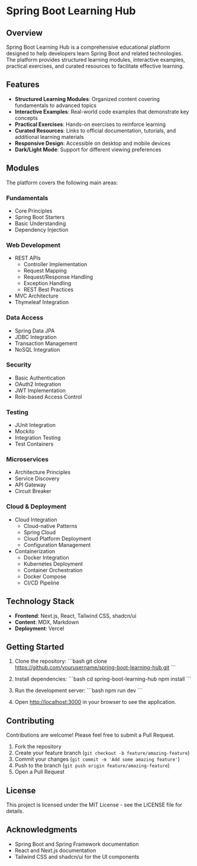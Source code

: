 # Spring Boot Learning Hub

## Overview

Spring Boot Learning Hub is a comprehensive educational platform designed to help developers learn Spring Boot and related technologies. The platform provides structured learning modules, interactive examples, practical exercises, and curated resources to facilitate effective learning.

## Features

- **Structured Learning Modules**: Organized content covering fundamentals to advanced topics
- **Interactive Examples**: Real-world code examples that demonstrate key concepts
- **Practical Exercises**: Hands-on exercises to reinforce learning
- **Curated Resources**: Links to official documentation, tutorials, and additional learning materials
- **Responsive Design**: Accessible on desktop and mobile devices
- **Dark/Light Mode**: Support for different viewing preferences

## Modules

The platform covers the following main areas:

### Fundamentals
- Core Principles
- Spring Boot Starters
- Basic Understanding
- Dependency Injection

### Web Development
- REST APIs
  - Controller Implementation
  - Request Mapping
  - Request/Response Handling
  - Exception Handling
  - REST Best Practices
- MVC Architecture
- Thymeleaf Integration

### Data Access
- Spring Data JPA
- JDBC Integration
- Transaction Management
- NoSQL Integration

### Security
- Basic Authentication
- OAuth2 Integration
- JWT Implementation
- Role-based Access Control

### Testing
- JUnit Integration
- Mockito
- Integration Testing
- Test Containers

### Microservices
- Architecture Principles
- Service Discovery
- API Gateway
- Circuit Breaker

### Cloud & Deployment
- Cloud Integration
  - Cloud-native Patterns
  - Spring Cloud
  - Cloud Platform Deployment
  - Configuration Management
- Containerization
  - Docker Integration
  - Kubernetes Deployment
  - Container Orchestration
  - Docker Compose
  - CI/CD Pipeline

## Technology Stack

- **Frontend**: Next.js, React, Tailwind CSS, shadcn/ui
- **Content**: MDX, Markdown
- **Deployment**: Vercel

## Getting Started

1. Clone the repository:
   \`\`\`bash
   git clone https://github.com/yourusername/spring-boot-learning-hub.git
   \`\`\`

2. Install dependencies:
   \`\`\`bash
   cd spring-boot-learning-hub
   npm install
   \`\`\`

3. Run the development server:
   \`\`\`bash
   npm run dev
   \`\`\`

4. Open [http://localhost:3000](http://localhost:3000) in your browser to see the application.

## Contributing

Contributions are welcome! Please feel free to submit a Pull Request.

1. Fork the repository
2. Create your feature branch (`git checkout -b feature/amazing-feature`)
3. Commit your changes (`git commit -m 'Add some amazing feature'`)
4. Push to the branch (`git push origin feature/amazing-feature`)
5. Open a Pull Request

## License

This project is licensed under the MIT License - see the LICENSE file for details.

## Acknowledgments

- Spring Boot and Spring Framework documentation
- React and Next.js documentation
- Tailwind CSS and shadcn/ui for the UI components


